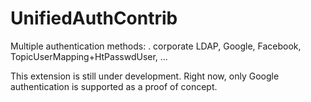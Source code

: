 # UnifiedAuthContrib
Multiple authentication methods: . corporate LDAP, Google, Facebook, TopicUserMapping+HtPasswdUser, ...

This extension is still under development. Right now, only Google authentication is supported as a proof of concept.
